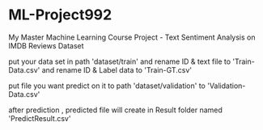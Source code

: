 # ML-Project992
My Master Machine Learning Course Project - Text Sentiment Analysis on IMDB Reviews Dataset

put your data set in path 'dataset/train' and rename ID & text file to 'Train-Data.csv' and rename ID & Label data to 'Train-GT.csv'

put file you want predict on it to path 'dataset/validation' to 'Validation-Data.csv'

after prediction , predicted file will create in Result folder named  'PredictResult.csv'
